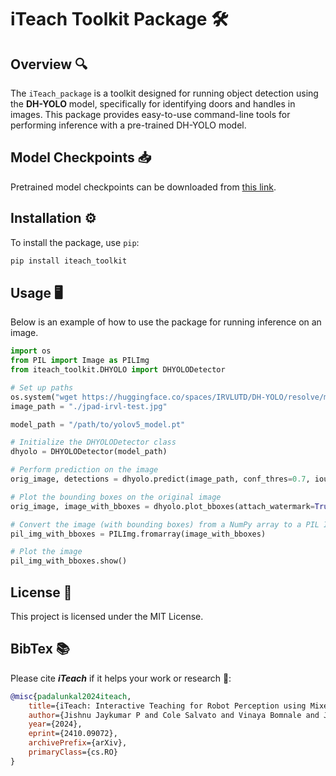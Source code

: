 # iTeach Toolkit Package 🛠️

## Overview 🔍
The `iTeach_package` is a toolkit designed for running object detection using the **DH-YOLO** model, specifically for identifying doors and handles in images. This package provides easy-to-use command-line tools for performing inference with a pre-trained DH-YOLO model.

## Model Checkpoints 📥
Pretrained model checkpoints can be downloaded from [this link](https://utdallas.box.com/v/DHYOLO-Pretrained-Checkpoints).

## Installation ⚙️
To install the package, use `pip`:

```bash
pip install iteach_toolkit
```

## Usage 🖥️

Below is an example of how to use the package for running inference on an image.

```python
import os
from PIL import Image as PILImg
from iteach_toolkit.DHYOLO import DHYOLODetector

# Set up paths
os.system("wget https://huggingface.co/spaces/IRVLUTD/DH-YOLO/resolve/main/test_imgs/jpad-irvl-test.jpg")
image_path = "./jpad-irvl-test.jpg"

model_path = "/path/to/yolov5_model.pt"

# Initialize the DHYOLODetector class
dhyolo = DHYOLODetector(model_path)

# Perform prediction on the image
orig_image, detections = dhyolo.predict(image_path, conf_thres=0.7, iou_thres=0.7, max_det=1000)

# Plot the bounding boxes on the original image
orig_image, image_with_bboxes = dhyolo.plot_bboxes(attach_watermark=True)

# Convert the image (with bounding boxes) from a NumPy array to a PIL Image for display.
pil_img_with_bboxes = PILImg.fromarray(image_with_bboxes)

# Plot the image
pil_img_with_bboxes.show()
```

## License 📜

This project is licensed under the MIT License.

## BibTex 📚
Please cite ***iTeach*** if it helps your work or research 🙌:
```bibtex
@misc{padalunkal2024iteach,
    title={iTeach: Interactive Teaching for Robot Perception using Mixed Reality},
    author={Jishnu Jaykumar P and Cole Salvato and Vinaya Bomnale and Jikai Wang and Yu Xiang},
    year={2024},
    eprint={2410.09072},
    archivePrefix={arXiv},
    primaryClass={cs.RO}
}
```

